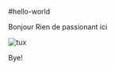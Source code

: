 #hello-world

Bonjour
Rien de passionant ici

![tux](https://user-images.githubusercontent.com/90188298/132205990-e3e83100-a7f7-4a13-9431-59e7212b9000.png)

Bye!
